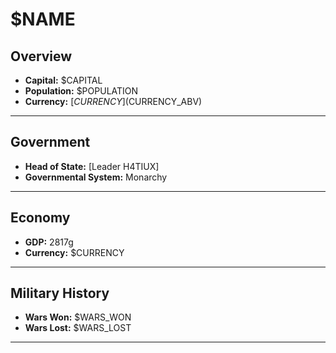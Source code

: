 # $NAME

## Overview

- **Capital:** $CAPITAL
- **Population:** $POPULATION
- **Currency:** [$CURRENCY] ($CURRENCY_ABV)

---

## Government

- **Head of State:** [Leader H4TIUX]
- **Governmental System:** Monarchy

---

## Economy

- **GDP:** 2817g
- **Currency:** $CURRENCY

---

## Military History

- **Wars Won:** $WARS_WON
- **Wars Lost:** $WARS_LOST

---

